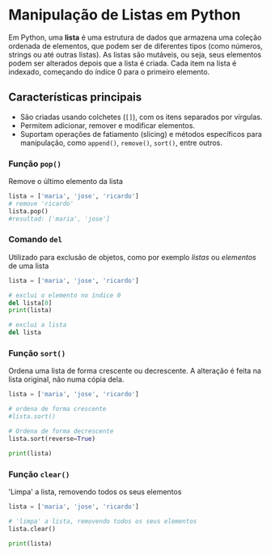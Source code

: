 # Manipulação de Listas em Python

Em Python, uma **lista** é uma estrutura de dados que armazena uma coleção ordenada de elementos, que podem ser de diferentes tipos (como números, strings ou até outras listas). As listas são mutáveis, ou seja, seus elementos podem ser alterados depois que a lista é criada. Cada item na lista é indexado, começando do índice 0 para o primeiro elemento.

## Características principais
- São criadas usando colchetes (`[]`), com os itens separados por vírgulas.
- Permitem adicionar, remover e modificar elementos.
- Suportam operações de fatiamento (slicing) e métodos específicos para manipulação, como `append()`, `remove()`, `sort()`, entre outros.

### Função `pop()`

Remove o último elemento da lista 
```python
lista = ['maria', 'jose', 'ricardo']
# remove 'ricardo'
lista.pop()
#resultad: ['maria', 'jose']
```

### Comando `del`

Utilizado para exclusão de objetos, como por exemplo *listas* ou *elementos* de uma lista

```python
lista = ['maria', 'jose', 'ricardo']

# exclui o elemento no índice 0
del lista[0]
print(lista)

# exclui a lista
del lista
```

### Função `sort()`

Ordena uma lista de forma crescente ou decrescente. A alteração é feita na lista original, não numa cópia dela. 

```python
lista = ['maria', 'jose', 'ricardo']

# ordena de forma crescente
#lista.sort()

# Ordena de forma decrescente
lista.sort(reverse=True)

print(lista)
```

### Função `clear()`

'Limpa' a lista, removendo todos os seus elementos

```python
lista = ['maria', 'jose', 'ricardo']

# 'limpa' a lista, removendo todos os seus elementos
lista.clear()

print(lista)
```